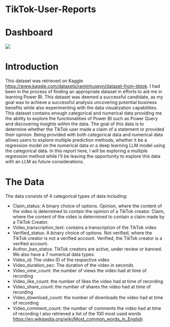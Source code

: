 # TikTok-User-Reports

# Dashboard
![](https://github.com/SPennyh/TikTok-User-Reports/blob/main/tiktok_report.gif)

# Introduction
This dataset was retrieved on Kaggle https://www.kaggle.com/datasets/raminhuseyn/dataset-from-tiktok. I had been in the process of finding an appropriate dataset in efforts to aid me in learning Power BI. This dataset was deemed a successful candidate, as my goal was to achieve a successful analysis uncovering potential business benefits while also experimenting with the data visualization capabilities. This dataset contains enough categorical and numerical data providing me the ability to explore the functionalities of Power BI such as Power Query and discovering insights within the data.
The goal of this data is to determine whether the TikTok user made a claim of a statement or provided their opinion. Being provided with both categorical data and numerical data allows users to explore multiple prediction methods, whether it be a regression model on the numerical data or a deep learning LLM model using the categorical data. In this report here, I will be exploring a multiple regression method while I’ll be leaving the opportunity to explore this data with an LLM as future considerations.

# The Data
The data consists of 4 categorical types of data including:
 - Claim_status: A binary choice of options. Opinion, where the content of the video is determined to contain the opinion of a TikTok creator. Claim, where the content of the video is determined to contain a claim made by a TikTok Creator.
 - Video_transcription_text: contains a transcription of the TikTok video
 - Verified_status: A binary choice of options. Not verified, where the TikTok creator is not a verified account. Verified, the TikTok creator is a verified account.
 - Author_ban_status: TikTok creators are active, under review or banned.
We also have a 7 numerical data types:
 - Video_id: The video ID of the respective video
 - Video_duration_sec: The duration of the video in seconds
 - Video_view_count: the number of views the video had at time of recording
 - Video_like_count: the number of likes the video had at time of recording
 - Video_share_count: the number of shares the video had at time of recording
 - Video_download_count: the number of downloads the video had at time of recording
 - Video_comment_count: the number of comments the video had at time of recording
I also retrieved a list of the 100 most used words https://en.wikipedia.org/wiki/Most_common_words_in_English


